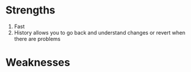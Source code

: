 # Strengths
1. Fast
2. History allows you to go back and understand changes or revert when there are problems
# Weaknesses